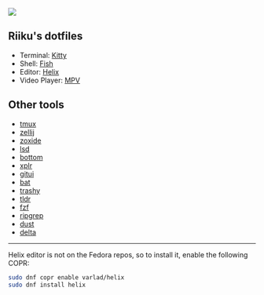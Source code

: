 ![](https://files.catbox.moe/avnruq.png)

## Riiku's dotfiles

- Terminal: [Kitty](https://github.com/kovidgoyal/kitty)
- Shell: [Fish](https://github.com/fish-shell/fish-shell)
- Editor: [Helix](https://github.com/helix-editor/helix)
- Video Player: [MPV](https://github.com/mpv-player/mpv)

## Other tools

- [tmux](https://github.com/tmux/tmux)
- [zellij](https://github.com/zellij-org/zellij)
- [zoxide](https://github.com/ajeetdsouza/zoxide)
- [lsd](https://github.com/Peltoche/lsd)
- [bottom](https://github.com/ClementTsang/bottom)
- [xplr](https://github.com/sayanarijit/xplr)
- [gitui](https://github.com/extrawurst/gitui)
- [bat](https://github.com/sharkdp/bat)
- [trashy](https://github.com/oberblastmeister/trashy)
- [tldr](https://github.com/tldr-pages/tldr)
- [fzf](https://github.com/junegunn/fzf)
- [ripgrep](https://github.com/BurntSushi/ripgrep)
- [dust](https://github.com/bootandy/dust)
- [delta](https://github.com/dandavison/delta)

---

Helix editor is not on the Fedora repos, so to install it, enable the following COPR:

```bash
sudo dnf copr enable varlad/helix
sudo dnf install helix
```
